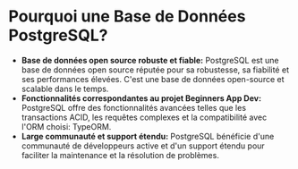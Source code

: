 
# Pourquoi une Base de Données PostgreSQL?

- **Base de données open source robuste et fiable:** PostgreSQL est une base de données open source réputée pour sa robustesse, sa fiabilité et ses performances élevées. C'est une base de données open-source et scalable dans le temps. 
- **Fonctionnalités correspondantes au projet Beginners App Dev:** PostgreSQL offre des fonctionnalités avancées telles que les transactions ACID, les requêtes complexes et la compatibilité avec l'ORM choisi: TypeORM. 
- **Large communauté et support étendu:** PostgreSQL bénéficie d'une communauté de développeurs active et d'un support étendu pour faciliter la maintenance et la résolution de problèmes.
